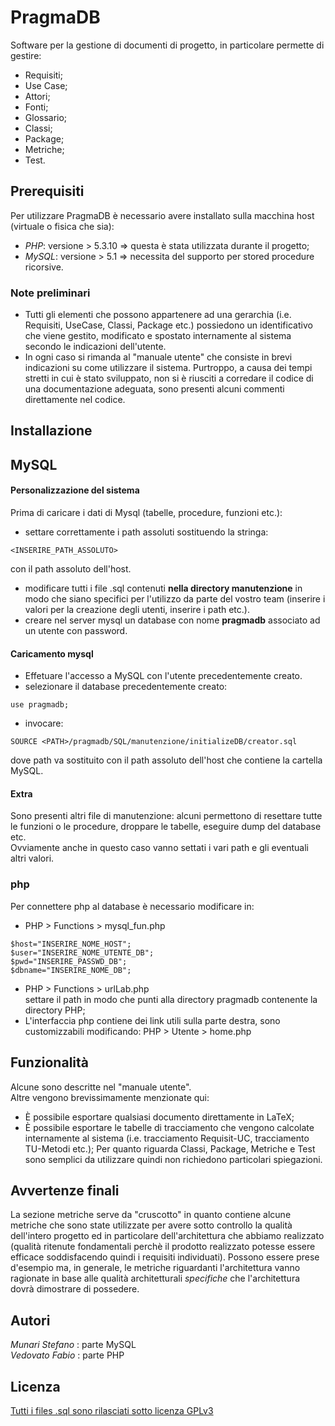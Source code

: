 # PragmaDB

Software per la gestione di documenti di progetto, in particolare permette di gestire:
* Requisiti;
* Use Case;
* Attori;
* Fonti;
* Glossario;
* Classi;
* Package;
* Metriche;
* Test.

## Prerequisiti
Per utilizzare PragmaDB è necessario avere installato sulla macchina
host (virtuale o fisica che sia):
* *PHP*: versione > 5.3.10 => questa è stata utilizzata durante il progetto;
* *MySQL*: versione > 5.1 => necessita del supporto per stored procedure ricorsive.  

### Note preliminari
* Tutti gli elementi che possono appartenere ad una gerarchia (i.e. Requisiti,
  UseCase, Classi, Package etc.) possiedono un identificativo che viene gestito,
  modificato e spostato internamente al sistema secondo le indicazioni dell'utente.
* In ogni caso si rimanda al "manuale utente" che consiste in brevi indicazioni
  su come utilizzare il sistema. Purtroppo, a causa dei tempi stretti in cui
  è stato sviluppato, non si è riusciti a corredare il codice di una
  documentazione adeguata, sono presenti alcuni commenti direttamente nel codice.

## Installazione
## MySQL
#### Personalizzazione del sistema
Prima di caricare i dati di Mysql (tabelle, procedure, funzioni etc.):
* settare correttamente i path assoluti sostituendo la stringa:
```
<INSERIRE_PATH_ASSOLUTO>
```
con il path assoluto dell'host.
* modificare tutti i file .sql contenuti **nella directory manutenzione** in modo
che siano specifici per l'utilizzo da parte del vostro team
(inserire i valori per la creazione degli utenti, inserire i path etc.).
* creare nel server mysql un database con nome **pragmadb** associato ad un
utente con password.  

#### Caricamento mysql
* Effetuare l'accesso a MySQL con l'utente precedentemente creato.
* selezionare il database precedentemente creato:
```
use pragmadb;
```
* invocare:
```
SOURCE <PATH>/pragmadb/SQL/manutenzione/initializeDB/creator.sql
```
dove path va sostituito con il path assoluto dell'host che contiene
la cartella MySQL.

#### Extra
Sono presenti altri file di manutenzione: alcuni permettono di resettare tutte
le funzioni o le procedure, droppare le tabelle, eseguire dump del database etc.  
Ovviamente anche in questo caso vanno settati i vari path e gli eventuali altri valori.
### php
Per connettere php al database è necessario modificare in:
* PHP > Functions > mysql_fun.php
```
$host="INSERIRE_NOME_HOST";
$user="INSERIRE_NOME_UTENTE_DB";
$pwd="INSERIRE_PASSWD_DB";
$dbname="INSERIRE_NOME_DB";
```  
* PHP > Functions > urlLab.php  
settare il path in modo che punti alla directory pragmadb contenente la directory PHP;
* L'interfaccia php contiene dei link utili sulla parte destra, sono
customizzabili modificando:
 PHP > Utente > home.php  

## Funzionalità
Alcune sono descritte nel "manuale utente".  
Altre vengono brevissimamente menzionate qui:
* È possibile esportare qualsiasi documento direttamente in LaTeX;
* È possibile esportare le tabelle di tracciamento che vengono calcolate
internamente al sistema (i.e. tracciamento Requisit-UC, tracciamento TU-Metodi etc.);
Per quanto riguarda  Classi, Package, Metriche e Test sono semplici da utilizzare
quindi non richiedono particolari spiegazioni.

## Avvertenze finali
La sezione metriche serve da "cruscotto" in quanto contiene alcune metriche che
sono state utilizzate per avere sotto controllo la qualità dell'intero progetto
ed in particolare dell'architettura che abbiamo realizzato (qualità
  ritenute fondamentali perchè il prodotto realizzato potesse essere efficace
  soddisfacendo quindi i requisiti individuati).
  Possono essere prese d'esempio ma, in generale, le metriche riguardanti
  l'architettura vanno ragionate in base alle qualità architetturali *specifiche*
  che l'architettura dovrà dimostrare di possedere.

## Autori
*Munari Stefano* : parte MySQL  
*Vedovato Fabio* : parte PHP  

## Licenza
[Tutti i files .sql sono rilasciati sotto licenza GPLv3](https://github.com/StefanoMunari/PragmaDB/blob/master/LICENSE)

